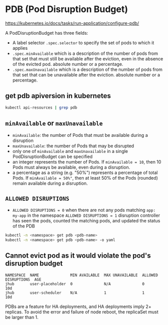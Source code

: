# PDB (Pod Disruption Budget)
https://kubernetes.io/docs/tasks/run-application/configure-pdb/

A PodDisruptionBudget has three fields:
- A label selector `.spec.selector` to specify the set of pods to which it applies
- `.spec.minAvailable` which is a description of the number of pods from that set that must still be available after the eviction, even in the absence of the evicted pod. absolute number or a percentage.
- `.spec.maxUnavailable` which is a description of the number of pods from that set that can be unavailable after the eviction. absolute number or a percentage.

## get pdb apiversion in kubernetes
```sh
kubectl api-resources | grep pdb
```

## `minAvailable` or `maxUnavailable`
- `minAvailable`:  the number of Pods that must be available during a disruption
- `maxUnavailable`:  the number of Pods that may be disrupted
- only one of `minAvailable` and `maxUnavailable` in a single PodDisruptionBudget can be specified
- an integer represents the number of Pods. If `minAvailable = 10`, then 10 Pods must always be available, even during a disruption.
- a percentage as a string (e.g. "50%") represents a percentage of total Pods. If `minAvailable = 50%"`, then at least 50% of the Pods (rounded) remain available during a disruption.

## `ALLOWED DISRUPTIONS`
- `ALLOWED DISRUPTIONS = 0` when there are not any pods matching `app: my-app` in the namespace
  `ALLOWED DISRUPTIONS = 1` disruption controller has seen the pods, counted the matching pods, and updated the status of the PDB
```sh
kubectl -n <namespace> get pdb <pdb-name>
kubectl -n <namespace> get pdb <pdb-name> -o yaml
```

## Cannot evict pod as it would violate the pod's disruption budget
```
NAMESPACE  NAME              MIN AVAILABLE  MAX UNAVAILABLE  ALLOWED DISRUPTIONS  AGE
jhub       user-placeholder  0              N/A              0                    10d
jhub       user-scheduler    N/A            1                1                    10d
```
PDBs are a feature for HA deployments, and HA deployments imply 2+ replicas. To avoid the error and failure of node reboot, the replicaSet must be larger than 1.
